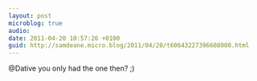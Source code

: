 ```yaml
---
layout: post
microblog: true
audio: 
date: 2011-04-20 10:57:26 +0100
guid: http://samdeane.micro.blog/2011/04/20/t60643227396608000.html
---
```

@Dative you only had the one then? ;)

